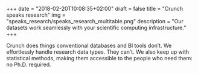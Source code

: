 +++
date = "2018-02-20T10:08:35+02:00"
draft = false
title = "Crunch speaks research"
img = "speaks_research/speaks_research_multitable.png"
description = "Our datasets work seamlessly with your scientific computing infrastructure."
+++

Crunch does things conventional databases and BI tools don’t. We effortlessly handle research data types. They can’t. We also keep up with statistical methods, making them accessible to the people who need them: no Ph.D. required.
